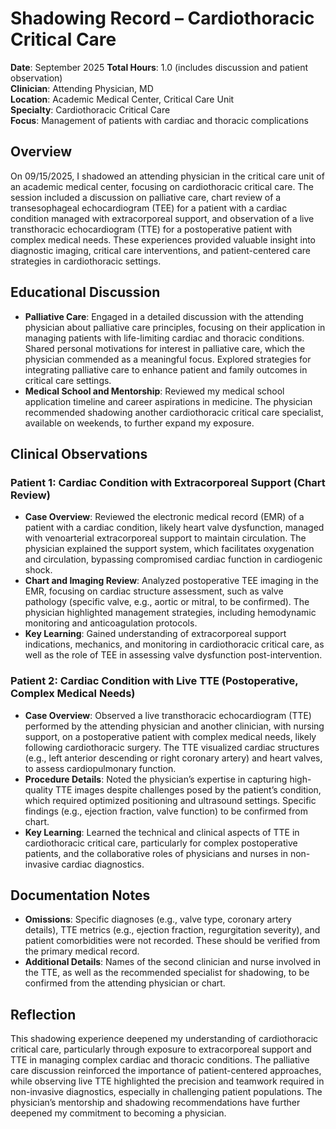 # Shadowing Record – Cardiothoracic Critical Care

**Date**: September 2025 
**Total Hours**: 1.0 (includes discussion and patient observation)  
**Clinician**: Attending Physician, MD  
**Location**: Academic Medical Center, Critical Care Unit  
**Specialty**: Cardiothoracic Critical Care  
**Focus**: Management of patients with cardiac and thoracic complications  

## Overview
On 09/15/2025, I shadowed an attending physician in the critical care unit of an academic medical center, focusing on cardiothoracic critical care. The session included a discussion on palliative care, chart review of a transesophageal echocardiogram (TEE) for a patient with a cardiac condition managed with extracorporeal support, and observation of a live transthoracic echocardiogram (TTE) for a postoperative patient with complex medical needs. These experiences provided valuable insight into diagnostic imaging, critical care interventions, and patient-centered care strategies in cardiothoracic settings.

## Educational Discussion
- **Palliative Care**: Engaged in a detailed discussion with the attending physician about palliative care principles, focusing on their application in managing patients with life-limiting cardiac and thoracic conditions. Shared personal motivations for interest in palliative care, which the physician commended as a meaningful focus. Explored strategies for integrating palliative care to enhance patient and family outcomes in critical care settings.
- **Medical School and Mentorship**: Reviewed my medical school application timeline and career aspirations in medicine. The physician recommended shadowing another cardiothoracic critical care specialist, available on weekends, to further expand my exposure.

## Clinical Observations
### Patient 1: Cardiac Condition with Extracorporeal Support (Chart Review)
- **Case Overview**: Reviewed the electronic medical record (EMR) of a patient with a cardiac condition, likely heart valve dysfunction, managed with venoarterial extracorporeal support to maintain circulation. The physician explained the support system, which facilitates oxygenation and circulation, bypassing compromised cardiac function in cardiogenic shock.
- **Chart and Imaging Review**: Analyzed postoperative TEE imaging in the EMR, focusing on cardiac structure assessment, such as valve pathology (specific valve, e.g., aortic or mitral, to be confirmed). The physician highlighted management strategies, including hemodynamic monitoring and anticoagulation protocols.
- **Key Learning**: Gained understanding of extracorporeal support indications, mechanics, and monitoring in cardiothoracic critical care, as well as the role of TEE in assessing valve dysfunction post-intervention.

### Patient 2: Cardiac Condition with Live TTE (Postoperative, Complex Medical Needs)
- **Case Overview**: Observed a live transthoracic echocardiogram (TTE) performed by the attending physician and another clinician, with nursing support, on a postoperative patient with complex medical needs, likely following cardiothoracic surgery. The TTE visualized cardiac structures (e.g., left anterior descending or right coronary artery) and heart valves, to assess cardiopulmonary function.
- **Procedure Details**: Noted the physician’s expertise in capturing high-quality TTE images despite challenges posed by the patient’s condition, which required optimized positioning and ultrasound settings. Specific findings (e.g., ejection fraction, valve function) to be confirmed from chart.
- **Key Learning**: Learned the technical and clinical aspects of TTE in cardiothoracic critical care, particularly for complex postoperative patients, and the collaborative roles of physicians and nurses in non-invasive cardiac diagnostics.

## Documentation Notes
- **Omissions**: Specific diagnoses (e.g., valve type, coronary artery details), TTE metrics (e.g., ejection fraction, regurgitation severity), and patient comorbidities were not recorded. These should be verified from the primary medical record.
- **Additional Details**: Names of the second clinician and nurse involved in the TTE, as well as the recommended specialist for shadowing, to be confirmed from the attending physician or chart.

## Reflection
This shadowing experience deepened my understanding of cardiothoracic critical care, particularly through exposure to extracorporeal support and TTE in managing complex cardiac and thoracic conditions. The palliative care discussion reinforced the importance of patient-centered approaches, while observing live TTE highlighted the precision and teamwork required in non-invasive diagnostics, especially in challenging patient populations. The physician’s mentorship and shadowing recommendations have further deepened my commitment to becoming a physician.
